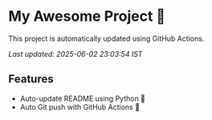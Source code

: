 # My Awesome Project 🚀

This project is automatically updated using GitHub Actions.

_Last updated: 2025-06-02 23:03:54 IST_

## Features
- Auto-update README using Python 🐍
- Auto Git push with GitHub Actions 🤖

